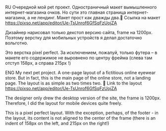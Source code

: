 RU
Очередной мой pet проект. Одностраничный макет вымышленного интернет-магазина очков. Но сути это главная страница интернет-магазина, а не лендинг. Макет прост как дважды два. Ссылка на макет https://pixso.net/app/editor/Ue-TsUnrof6GfSqFzUojZA 

Дизайнер нарисовал только декстоп версию сайта, frame на 1200px. Поэтому верстку для мобильных устройств я делал достаточно вольготно.

Это верстка pixel perfect. За исключением, пожалуй, только футера – в макете его содержимое не выровнено по центру фрейма (слева там отступ 158px, а справа 215px !)

ENG
My next pet project. A one-page layout of a fictitious online eyewear store. But in fact, this is the main page of the online store, not a landing page. The layout is as simple as two times two.  Link to the layout https://pixso.net/app/editor/Ue-TsUnrof6GfSqFzUojZA 

The designer only drew the desktop version of the site, the frame is 1200px. Therefore, I did the layout for mobile devices quite freely.

This is a pixel perfect layout. With the exception, perhaps, of the footer - in the layout, its content is not aligned to the center of the frame (there is an indent of 158px on the left, and 215px on the right!)

